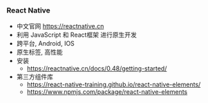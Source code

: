 ### React Native
- 中文官网 https://reactnative.cn
- 利用 JavaScript 和 React框架 进行原生开发
- 跨平台, Android, IOS
- 原生标签, 高性能
- 安装
    + https://reactnative.cn/docs/0.48/getting-started/
- 第三方组件库 
    + https://react-native-training.github.io/react-native-elements/
    + https://www.npmjs.com/package/react-native-elements

